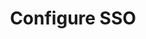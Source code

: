 ---
title: Configure SSO
position: 1
description: Create or update SSO configuration in the CloudHealth Platform.
type: put
endpoint: https://chapi.cloudhealthtech.com/v1/sso/configure
parameters:
  - name: client_api_id
    required: no
    content: String that specifies the unique customer API Key that CloudHealth generates. See [How to Get Client API ID](#partner_how-to-get-client-api-id).
  - name: sso_provider
    required: yes
    content: String that specifies the unique display name of an AWS account. Specify `samlp` (SAML), `google-apps` (Google Apps), or `waad` (Azure AD).
  - name: domains
    required: yes
    content: Array that specifies SSO domains, with each domain specified in `company.com` format.
  - name: default_organization_id
    required: no
    content: Number that specifies the ID of the default organization to which new users should be assigned.
  - name: endpoint
    required: yes, if `sso_provider == saml`
    content: String that specifies the SAML 2.0 Endpoint from your IdP.
  - name: certificate
    required: yes, if `sso_provider == saml`
    content: String that specifies the contents of the X.509 certificate from your IdP.
  - name: sso_ignore_idp_organization
    required: yes, if `sso_provider == saml`
    content: Boolean that specifies whether the IdP does not support passing the organization to which a new user should be assigned. Default value is `false`.
  - name: azure_ad_roles_protocol
    required: yes, if `sso_provider == waad`
    content: Boolean that specifies whether the Azure Roles protocol is used to pass roles to the CloudHealth Platform. Default value is `true`.
right_code_blocks:
  - code_block: |-
      curl -X PUT -H 'Authorization: Bearer <your_api_key>' -H 'Content-Type: application/json' -d '{"sso_provider":"google-apps", "domains":["cloudhealthtech.com"]}' 'https://chapi.cloudhealthtech.com/v1/sso/configure'
    title: Request Body
    language: bash
  - code_block: |-
      {"success":"SSO configured for CloudHealth Technologies", "configuration_url": "www.provider.com/configure" }
    title: Response
    language: json
---